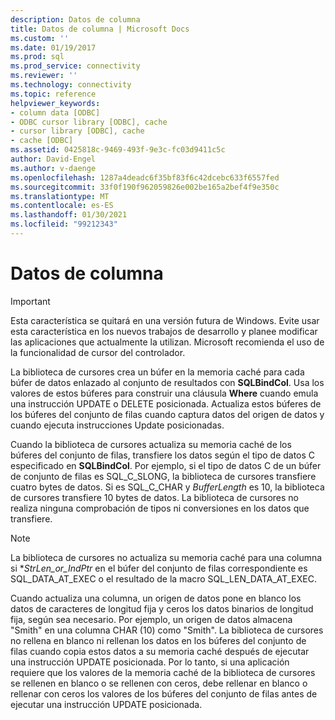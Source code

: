 ```yaml
---
description: Datos de columna
title: Datos de columna | Microsoft Docs
ms.custom: ''
ms.date: 01/19/2017
ms.prod: sql
ms.prod_service: connectivity
ms.reviewer: ''
ms.technology: connectivity
ms.topic: reference
helpviewer_keywords:
- column data [ODBC]
- ODBC cursor library [ODBC], cache
- cursor library [ODBC], cache
- cache [ODBC]
ms.assetid: 0425818c-9469-493f-9e3c-fc03d9411c5c
author: David-Engel
ms.author: v-daenge
ms.openlocfilehash: 1287a4deadc6f35bf83f6c42dcebc633f6557fed
ms.sourcegitcommit: 33f0f190f962059826e002be165a2bef4f9e350c
ms.translationtype: MT
ms.contentlocale: es-ES
ms.lasthandoff: 01/30/2021
ms.locfileid: "99212343"
---
```

# <a name="column-data"></a>Datos de columna
> [!IMPORTANT]  
>  Esta característica se quitará en una versión futura de Windows. Evite usar esta característica en los nuevos trabajos de desarrollo y planee modificar las aplicaciones que actualmente la utilizan. Microsoft recomienda el uso de la funcionalidad de cursor del controlador.  
  
 La biblioteca de cursores crea un búfer en la memoria caché para cada búfer de datos enlazado al conjunto de resultados con **SQLBindCol**. Usa los valores de estos búferes para construir una cláusula **Where** cuando emula una instrucción UPDATE o DELETE posicionada. Actualiza estos búferes de los búferes del conjunto de filas cuando captura datos del origen de datos y cuando ejecuta instrucciones Update posicionadas.  
  
 Cuando la biblioteca de cursores actualiza su memoria caché de los búferes del conjunto de filas, transfiere los datos según el tipo de datos C especificado en **SQLBindCol**. Por ejemplo, si el tipo de datos C de un búfer de conjunto de filas es SQL_C_SLONG, la biblioteca de cursores transfiere cuatro bytes de datos. Si es SQL_C_CHAR y *BufferLength* es 10, la biblioteca de cursores transfiere 10 bytes de datos. La biblioteca de cursores no realiza ninguna comprobación de tipos ni conversiones en los datos que transfiere.  
  
> [!NOTE]  
>  La biblioteca de cursores no actualiza su memoria caché para una columna si **StrLen_or_IndPtr* en el búfer del conjunto de filas correspondiente es SQL_DATA_AT_EXEC o el resultado de la macro SQL_LEN_DATA_AT_EXEC.  
  
 Cuando actualiza una columna, un origen de datos pone en blanco los datos de caracteres de longitud fija y ceros los datos binarios de longitud fija, según sea necesario. Por ejemplo, un origen de datos almacena "Smith" en una columna CHAR (10) como "Smith". La biblioteca de cursores no rellena en blanco ni rellenan los datos en los búferes del conjunto de filas cuando copia estos datos a su memoria caché después de ejecutar una instrucción UPDATE posicionada. Por lo tanto, si una aplicación requiere que los valores de la memoria caché de la biblioteca de cursores se rellenen en blanco o se rellenen con ceros, debe rellenar en blanco o rellenar con ceros los valores de los búferes del conjunto de filas antes de ejecutar una instrucción UPDATE posicionada.
